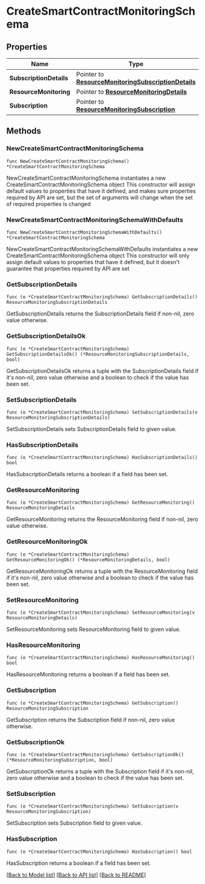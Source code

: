 # CreateSmartContractMonitoringSchema

## Properties

Name | Type | Description | Notes
------------ | ------------- | ------------- | -------------
**SubscriptionDetails** | Pointer to [**ResourceMonitoringSubscriptionDetails**](ResourceMonitoringSubscriptionDetails.md) |  | [optional] 
**ResourceMonitoring** | Pointer to [**ResourceMonitoringDetails**](ResourceMonitoringDetails.md) |  | [optional] 
**Subscription** | Pointer to [**ResourceMonitoringSubscription**](ResourceMonitoringSubscription.md) |  | [optional] 

## Methods

### NewCreateSmartContractMonitoringSchema

`func NewCreateSmartContractMonitoringSchema() *CreateSmartContractMonitoringSchema`

NewCreateSmartContractMonitoringSchema instantiates a new CreateSmartContractMonitoringSchema object
This constructor will assign default values to properties that have it defined,
and makes sure properties required by API are set, but the set of arguments
will change when the set of required properties is changed

### NewCreateSmartContractMonitoringSchemaWithDefaults

`func NewCreateSmartContractMonitoringSchemaWithDefaults() *CreateSmartContractMonitoringSchema`

NewCreateSmartContractMonitoringSchemaWithDefaults instantiates a new CreateSmartContractMonitoringSchema object
This constructor will only assign default values to properties that have it defined,
but it doesn't guarantee that properties required by API are set

### GetSubscriptionDetails

`func (o *CreateSmartContractMonitoringSchema) GetSubscriptionDetails() ResourceMonitoringSubscriptionDetails`

GetSubscriptionDetails returns the SubscriptionDetails field if non-nil, zero value otherwise.

### GetSubscriptionDetailsOk

`func (o *CreateSmartContractMonitoringSchema) GetSubscriptionDetailsOk() (*ResourceMonitoringSubscriptionDetails, bool)`

GetSubscriptionDetailsOk returns a tuple with the SubscriptionDetails field if it's non-nil, zero value otherwise
and a boolean to check if the value has been set.

### SetSubscriptionDetails

`func (o *CreateSmartContractMonitoringSchema) SetSubscriptionDetails(v ResourceMonitoringSubscriptionDetails)`

SetSubscriptionDetails sets SubscriptionDetails field to given value.

### HasSubscriptionDetails

`func (o *CreateSmartContractMonitoringSchema) HasSubscriptionDetails() bool`

HasSubscriptionDetails returns a boolean if a field has been set.

### GetResourceMonitoring

`func (o *CreateSmartContractMonitoringSchema) GetResourceMonitoring() ResourceMonitoringDetails`

GetResourceMonitoring returns the ResourceMonitoring field if non-nil, zero value otherwise.

### GetResourceMonitoringOk

`func (o *CreateSmartContractMonitoringSchema) GetResourceMonitoringOk() (*ResourceMonitoringDetails, bool)`

GetResourceMonitoringOk returns a tuple with the ResourceMonitoring field if it's non-nil, zero value otherwise
and a boolean to check if the value has been set.

### SetResourceMonitoring

`func (o *CreateSmartContractMonitoringSchema) SetResourceMonitoring(v ResourceMonitoringDetails)`

SetResourceMonitoring sets ResourceMonitoring field to given value.

### HasResourceMonitoring

`func (o *CreateSmartContractMonitoringSchema) HasResourceMonitoring() bool`

HasResourceMonitoring returns a boolean if a field has been set.

### GetSubscription

`func (o *CreateSmartContractMonitoringSchema) GetSubscription() ResourceMonitoringSubscription`

GetSubscription returns the Subscription field if non-nil, zero value otherwise.

### GetSubscriptionOk

`func (o *CreateSmartContractMonitoringSchema) GetSubscriptionOk() (*ResourceMonitoringSubscription, bool)`

GetSubscriptionOk returns a tuple with the Subscription field if it's non-nil, zero value otherwise
and a boolean to check if the value has been set.

### SetSubscription

`func (o *CreateSmartContractMonitoringSchema) SetSubscription(v ResourceMonitoringSubscription)`

SetSubscription sets Subscription field to given value.

### HasSubscription

`func (o *CreateSmartContractMonitoringSchema) HasSubscription() bool`

HasSubscription returns a boolean if a field has been set.


[[Back to Model list]](../README.md#documentation-for-models) [[Back to API list]](../README.md#documentation-for-api-endpoints) [[Back to README]](../README.md)


